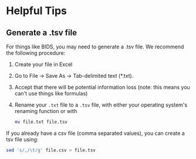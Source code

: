 # Helpful Tips

## Generate a .tsv file

For things like BIDS, you may need to generate a .tsv file.
We recommend the following procedure:

1. Create your file in Excel
1. Go to File -> Save As -> Tab-delimited text (\*.txt).
1. Accept that there will be potential information loss (note: this means
   you can't use things like formulas)
1. Rename your `.txt` file to a `.tsv` file, with either your operating
   system's renaming function or with

   ```bash
   mv file.txt file.tsv
   ```

If you already have a csv file (comma separated values), you can create a tsv file using:

   ```bash
   sed 's/,/\t/g' file.csv > file.tsv
   ```
